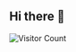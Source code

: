 ## Hi there 👋

<!--
**AlbionaGashi/AlbionaGashi** is a ✨ _special_ ✨ repository because its `README.md` (this file) appears on your GitHub profile.

Here are some ideas to get you started:

- 🔭 I’m currently working on ...
- 🌱 I’m currently learning ...
- 👯 I’m looking to collaborate on ...
- 🤔 I’m looking for help with ...
- 💬 Ask me about ...
- 📫 How to reach me: ...
- 😄 Pronouns: ...
- ⚡ Fun fact: ...
-->

<!-- START BADGE -->
![Visitor Count](https://raw.githubusercontent.com/AlbionaGashi/AlbionaGashi/main/views-badge.svg)
<!-- END BADGE -->





